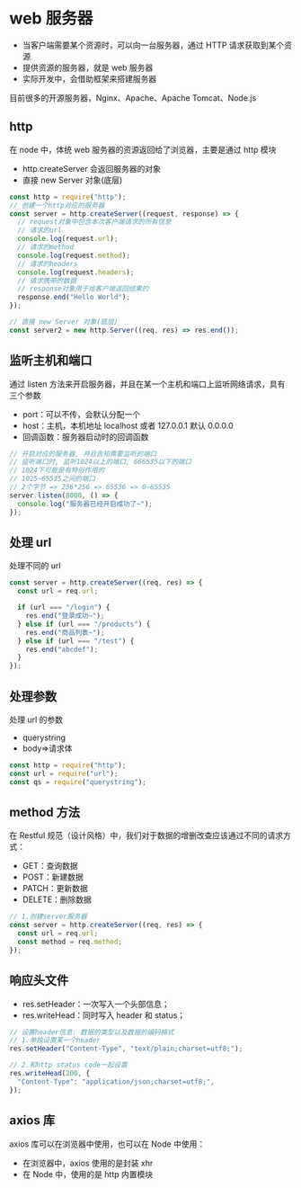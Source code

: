 # web 服务器

- 当客户端需要某个资源时，可以向一台服务器，通过 HTTP 请求获取到某个资源
- 提供资源的服务器，就是 web 服务器
- 实际开发中，会借助框架来搭建服务器

目前很多的开源服务器，Nginx、Apache、Apache Tomcat、Node.js

## http

在 node 中，体统 web 服务器的资源返回给了浏览器，主要是通过 http 模块

- http.createServer 会返回服务器的对象
- 直接 new Server 对象(底层)

```js
const http = require("http");
// 创建一个http对应的服务器
const server = http.createServer((request, response) => {
  // request对象中包含本次客户端请求的所有信息
  // 请求的url
  console.log(request.url);
  // 请求的method
  console.log(request.method);
  // 请求的headers
  console.log(request.headers);
  // 请求携带的数据
  // response对象用于给客户端返回结果的
  response.end("Hello World");
});

// 直接 new Server 对象(底层)
const server2 = new http.Server((req, res) => res.end());
```

## 监听主机和端口

通过 listen 方法来开启服务器，并且在某一个主机和端口上监听网络请求，具有三个参数

- port：可以不传，会默认分配一个
- host：主机，本机地址 localhost 或者 127.0.0.1 默认 0.0.0.0
- 回调函数：服务器启动时的回调函数

```js
// 开启对应的服务器, 并且告知需要监听的端口
// 监听端口时, 监听1024以上的端口, 666535以下的端口
// 1024下可能是有特俗作用的
// 1025~65535之间的端口
// 2个字节 => 256*256 => 65536 => 0~65535
server.listen(8000, () => {
  console.log("服务器已经开启成功了~");
});
```

## 处理 url

处理不同的 url

```js
const server = http.createServer((req, res) => {
  const url = req.url;

  if (url === "/login") {
    res.end("登录成功~");
  } else if (url === "/products") {
    res.end("商品列表~");
  } else if (url === "/test") {
    res.end("abcdef");
  }
});
```

## 处理参数

处理 url 的参数

- querystring
- body=>请求体

```js
const http = require("http");
const url = require("url");
const qs = require("querystring");
```

## method 方法

在 Restful 规范（设计风格）中，我们对于数据的增删改查应该通过不同的请求方式：

- GET：查询数据
- POST：新建数据
- PATCH：更新数据
- DELETE：删除数据

```js
// 1.创建server服务器
const server = http.createServer((req, res) => {
  const url = req.url;
  const method = req.method;
});
```

## 响应头文件

- res.setHeader：一次写入一个头部信息；
- res.writeHead：同时写入 header 和 status；

```js
// 设置header信息: 数据的类型以及数据的编码格式
// 1.单独设置某一个header
res.setHeader("Content-Type", "text/plain;charset=utf8;");

// 2.和http status code一起设置
res.writeHead(200, {
  "Content-Type": "application/json;charset=utf8;",
});
```

## axios 库

axios 库可以在浏览器中使用，也可以在 Node 中使用：

- 在浏览器中，axios 使用的是封装 xhr
- 在 Node 中，使用的是 http 内置模块
